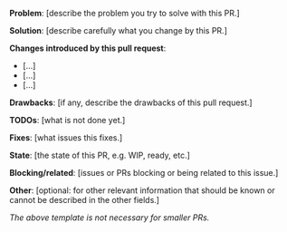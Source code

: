 **Problem**: [describe the problem you try to solve with this PR.]

**Solution**: [describe carefully what you change by this PR.]

**Changes introduced by this pull request**:

- [...]
- [...]
- [...]

**Drawbacks**: [if any, describe the drawbacks of this pull request.]

**TODOs**: [what is not done yet.]

**Fixes**: [what issues this fixes.]

**State**: [the state of this PR, e.g. WIP, ready, etc.]

**Blocking/related**: [issues or PRs blocking or being related to this issue.]

**Other**: [optional: for other relevant information that should be known or cannot be described in the other fields.]



_The above template is not necessary for smaller PRs._
